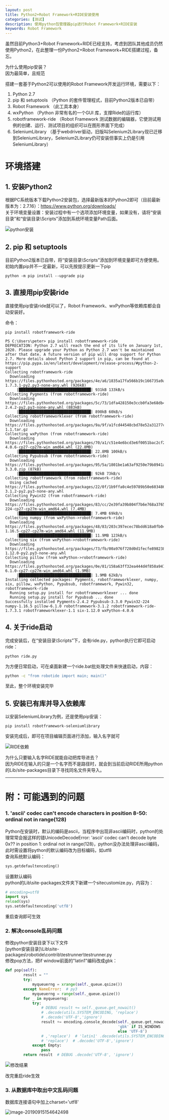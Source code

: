 ```yaml
---
layout: post
title: Python2+Robot Framework+RIDE安装使用
categories: [测试]
description: 使用python包管理器pip进行Robot Framework+RIDE安装
keywords: Robot Framework
---
```


虽然目前Python3+Robot Framework+RIDE已经支持，考虑到团队其他成员仍然使用Python2，在此整理一份Python2+Robot Framework+RIDE搭建过程，备忘。<br>

为什么使用pip安装？<br>
因为最简单，且规范

搭建一套基于Python2可以使用的Robot Framework开发运行环境，需要以下：<br>
1. Python 2.7<br>
2. pip 和 setuptools （Python 的套件管理程式，目前Python2版本已自带）<br>
3. Robot Framework （此工具本身）<br>
4. wxPython （Python 非常有名的一个GUI 库，支撑Ride的运行库）<br>
5. robotframework-ride （Robot Framework 测试数据的编辑器，它使测试用例的创建、运行、测试项目的组织可以在图形界面下完成）<br>
6. SeleniumLibrary （基于webdriver驱动，旧版叫Selenium2Library现已迁移到SeleniumLibrary，Selenium2Library仍可安装但事实上仍是引用SeleniumLibrary）<p>

# 环境搭建
## 1. 安装Python2
根据PC系统版本下载Python2安装包，选择最新版本的Python2即可（目前最新版本为：2.7.16）：<https://www.python.org/downloads/><br>
关于环境变量设置：安装过程中有一个选项添加环境变量，如果没有，请将“安装目录”和“安装目录\Scripts”添加到系统环境变量Path后面。

![python安装](/images/posts/test/install_python2.jpg "python安装关于环境变量")

## 2. pip 和 setuptools
目前Python2版本已自带，将“安装目录\Scripts”添加到环境变量即可方便使用。<br>
初始内置pip并不一定最新，可以先按提示更新一下pip

```shell
python -m pip install --upgrade pip
```

## 3. 直接用pip安装ride
直接使用pip安装ride就可以了，Robot Framework、wxPython等依赖库都会自动安装好。

命令：

```shell
pip install robotframework-ride
```
```shell
PS C:\Users\peter> pip install robotframework-ride
DEPRECATION: Python 2.7 will reach the end of its life on January 1st, 2020. Please upgrade your Python as Python 2.7 won't be maintained after that date. A future version of pip will drop support for Python 2.7. More details about Python 2 support in pip, can be found at https://pip.pypa.io/en/latest/development/release-process/#python-2-support
Collecting robotframework-ride
  Downloading https://files.pythonhosted.org/packages/4e/a6/1835a17fa566b19c166735a9a75d55101e53b68566771ddb0b690dd4be83/robotframework_ride-1.7.3.1-py2.py3-none-any.whl (926kB)
     |████████████████████████████████| 931kB 133kB/s
Collecting Pygments (from robotframework-ride)
  Downloading https://files.pythonhosted.org/packages/5c/73/1dfa428150e3ccb0fa3e68db406e5be48698f2a979ccbcec795f28f44048/Pygments-2.4.2-py2.py3-none-any.whl (883kB)
     |████████████████████████████████| 890kB 60kB/s
Collecting robotframeworklexer (from robotframework-ride)
  Downloading https://files.pythonhosted.org/packages/9a/9f/a1fcd44548cbd78e52a31277c1c69a421c32186db9cdb5ccc2effec0e633/robotframeworklexer-1.1.tar.gz
Collecting wxPython (from robotframework-ride)
  Downloading https://files.pythonhosted.org/packages/70/a1/c51e4e6bcd3e6f0051bac2cf252e292f2bbf494e92977ec7df4ec253befb/wxPython-4.0.6-cp27-cp27m-win_amd64.whl (22.8MB)
     |████████████████████████████████| 22.8MB 100kB/s
Collecting Pypubsub (from robotframework-ride)
  Downloading https://files.pythonhosted.org/packages/95/5a/1801be1a63af9250e79b8941a37b88e3ca0d660b880b9862fe9016ae6a3a/PyPubSub-3.3.0.zip (87kB)
     |████████████████████████████████| 92kB 73kB/s
Collecting robotframework (from robotframework-ride)
  Using cached https://files.pythonhosted.org/packages/22/0f/1b9ffa0c4e59789b50e6034866e823b7d4a5c7eaedad7bfd0bba42f2aa9d/robotframework-3.1.2-py2.py3-none-any.whl
Collecting Pywin32 (from robotframework-ride)
  Downloading https://files.pythonhosted.org/packages/83/cc/2e39fa39b804f7b6e768a37657d75eb14cd917d1f43f376dad9f7c366ccf/pywin32-224-cp27-cp27m-win_amd64.whl (7.4MB)
     |████████████████████████████████| 7.4MB 69kB/s
Collecting numpy (from wxPython->robotframework-ride)
  Downloading https://files.pythonhosted.org/packages/48/83/203c397ecec78bdd618a0fb04a47482cfa2ae5ea2c6d428ed94258fe8671/numpy-1.16.5-cp27-cp27m-win_amd64.whl (11.9MB)
     |████████████████████████████████| 11.9MB 123kB/s
Collecting six (from wxPython->robotframework-ride)
  Downloading https://files.pythonhosted.org/packages/73/fb/00a976f728d0d1fecfe898238ce23f502a721c0ac0ecfedb80e0d88c64e9/six-1.12.0-py2.py3-none-any.whl
Collecting pillow (from wxPython->robotframework-ride)
  Downloading https://files.pythonhosted.org/packages/0e/81/158a63ff32ea444d4f858a9475da98a956ef5cd3011f677c6c5c8064efe5/Pillow-6.1.0-cp27-cp27m-win_amd64.whl (1.9MB)
     |████████████████████████████████| 1.9MB 62kB/s
Installing collected packages: Pygments, robotframeworklexer, numpy, six, pillow, wxPython, Pypubsub, robotframework, Pywin32, robotframework-ride
  Running setup.py install for robotframeworklexer ... done
  Running setup.py install for Pypubsub ... done
Successfully installed Pygments-2.4.2 Pypubsub-3.3.0 Pywin32-224 numpy-1.16.5 pillow-6.1.0 robotframework-3.1.2 robotframework-ride-1.7.3.1 robotframeworklexer-1.1 six-1.12.0 wxPython-4.0.6
```
## 4. 关于ride启动
完成安装后，在“安装目录\Scripts”下，会有ride.py，python执行它即可启动ride：

```shell
python ride.py
```
为方便日常启动，可在桌面新建一个ride.bat批处理文件来快速启动，内容：

```bat
python -c "from robotide import main; main()"
```
至此，整个环境安装完毕
## 5. 安装已有库并导入依赖库
以安装SeleniumLibrary为例，还是使用pip安装：

```shell
pip install robotframework-seleniumlibrary
```
安装完成后，即可在项目编辑页面进行添加，输入名字就可

![RIDE依赖](/images/posts/test/ride_add_lib.jpg "RIDE导入依赖")

为什么只要输入名字RIDE就能自动把库导进去？<br>
因为RIDE在输入的只是一个名字而不是路径时，就会到当前启动RIDE所用python的Lib/site-packages目录下寻找同名文件夹导入。

---
# 附：可能遇到的问题
### 1. 'ascii' codec can't encode characters in position 8-50: ordinal not in range(128)

Python在安装时，默认的编码是ascii，当程序中出现非ascii编码时，python的处理常常会报这样的错UnicodeDecodeError: 'ascii' codec can't decode byte 0x?? in position 1: ordinal not in range(128)，python没办法处理非ascii编码，此时需设置将python的默认编码改为目标编码，如utf8<br>
查询系统默认编码：

```python
sys.getdefaultencoding()  
```

设置默认编码<br>
python的Lib\site-packages文件夹下新建一个sitecustomize.py，内容为：

```python
# encoding=utf8
import sys
reload(sys)
sys.setdefaultencoding('utf8')
```

重启查询即可生效

### 2. 解决console乱码问题

修改python安装目录下以下文件<br>
[python安装目录]\Lib\site-packages\robotide\contrib\testrunner\testrunner.py<br>
修改pop方法，把if window前面的"latin1"编码改成gbk：

```python
def pop(self):
        result = ""
        try:
            myqueuerng = xrange(self._queue.qsize())
        except NameError:  # py3
            myqueuerng = range(self._queue.qsize())
        for _ in myqueuerng:
            try:
                # DEBUG result += self._queue.get_nowait()
                # .decode(utils.SYSTEM_ENCODING, 'replace')
                # .decode('UTF-8','ignore')
                result += encoding.console_decode(self._queue.get_nowait(),
                                                  'gbk' if IS_WINDOWS
                                                  else 'UTF-8')
                # ,'replace')  # 'latin1' .decode(utils.SYSTEM_ENCODING,
                # 'replace')  # .decode('UTF-8','ignore')
            except Empty:
                pass
        return result  # DEBUG .decode('UTF-8', 'ignore')
```

![修改结果](/images/posts/test/rf_encode.png "testrunner.py修改结果")

改完重启ride生效

### 3. 从数据库中取出中文乱码问题

数据库连接语句中加上charset='utf8'

![image-20190915154642498](/images/posts/test/rf_fix_db_src_encode.png)